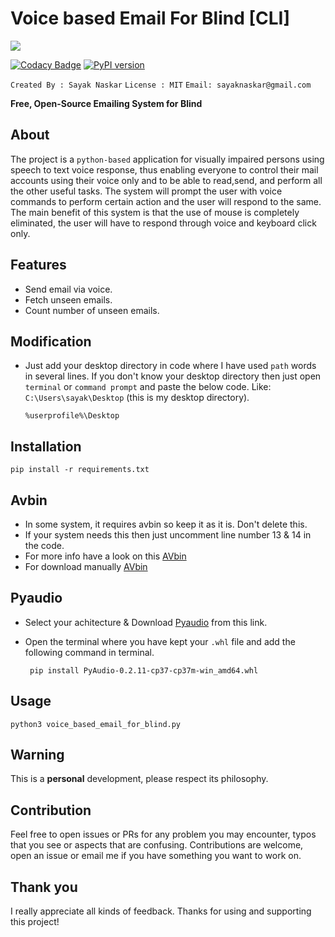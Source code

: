 # Voice based Email For Blind [CLI]
<p>
 <img src="https://i.ibb.co/zZnR5H3/download.png" border="0" />
</p>

[![Codacy Badge](https://api.codacy.com/project/badge/Grade/71e0d668762049618c4d33fb0a62b7a7)](https://www.codacy.com/manual/hacky1997/voice-based-email-for-blind?utm_source=github.com&amp;utm_medium=referral&amp;utm_content=hacky1997/voice-based-email-for-blind&amp;utm_campaign=Badge_Grade)
[![PyPI version](https://badge.fury.io/py/codacy-coverage.svg)](https://badge.fury.io/py/codacy-coverage)
 
`Created By : Sayak Naskar`
`License : MIT`
`Email: sayaknaskar@gmail.com`

**Free, Open-Source Emailing System for Blind**

## About
   The project is a `python-based` application for visually impaired persons using speech to text voice response, thus enabling everyone to control their mail accounts using their voice only and to be able to read,send, and perform all the other useful tasks. The system will prompt the user with voice commands to perform certain action and the user will respond to the same. The main benefit of this system is that the use of mouse is completely eliminated, the user will have to respond through voice and keyboard click only.
   
## Features
* Send email via voice.
* Fetch unseen emails.
* Count number of unseen emails.

## Modification
 - Just add your desktop directory in code where I have used `path` words in several lines. If you don't know your desktop directory then just open `terminal` or `command prompt` and paste the below code. Like: `C:\Users\sayak\Desktop` (this is my desktop directory).
 
   ```%userprofile%\Desktop```

## Installation
```pip install -r requirements.txt ```

## Avbin
 - In some system, it requires avbin so keep it as it is. Don't delete this.
 - If your system needs this then just uncomment line number 13 & 14 in the code.
 - For more info have a look on this [AVbin](https://github.com/AVbin/AVbin)
 - For download manually [AVbin](http://avbin.github.io/AVbin/Download.html)

## Pyaudio
 - Select your achitecture & Download [Pyaudio](https://www.lfd.uci.edu/~gohlke/pythonlibs/#pyaudio) from this link.
 - Open the terminal where you have kept your `.whl` file and add the following command in terminal.

   ``` pip install PyAudio-0.2.11-cp37-cp37m-win_amd64.whl```  
   
## Usage
 ```python3 voice_based_email_for_blind.py ```
 
## Warning
 This is a **personal** development, please respect its philosophy.
 
## Contribution
   Feel free to open issues or PRs for any problem you may encounter, typos that you see or aspects that are confusing. Contributions are welcome, open an issue or email me if you have something you want to work on.
 
## Thank you
I really appreciate all kinds of feedback. Thanks for using and supporting this project!

